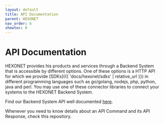 ```yaml
---
layout: default
title: API Documentation
parent: HEXONET
nav_order: 6
showtoc: 0
---
```


# API Documentation

HEXONET provides his products and services through a Backend System that is accessible by different options. One of these options is a HTTP API for which we provide [SDKs]({{ 'docs/hexonet/sdks' | relative_url }}) in different programming languages such as go/golang, nodejs, php, python, java and perl. You may use one of these connector libraries to connect your systems to the HEXONET Backend System.

Find our Backend System API well documented [here](//github.com/hexonet/hexonet-api-documentation/tree/master/API).

Whenever you need to know details about an API Command and its API Response, check this repository.
